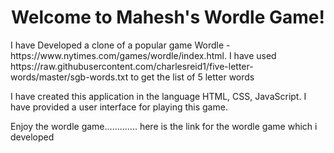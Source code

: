 <h1 align="center">Welcome to Mahesh's Wordle Game! </h1>
I have Developed a clone of a popular game Wordle -
https://www.nytimes.com/games/wordle/index.html.
I have used
https://raw.githubusercontent.com/charlesreid1/five-letter-words/master/sgb-words.txt
to get the list of 5 letter words

I have created this application in the language HTML, CSS, JavaScript. I have provided a user interface for playing this game. 

Enjoy the wordle game.............
 here is the link for the wordle game which i developed  <a href ="https://NMAHESH456.github.io/Mahesh's Wordle game/application.html/"></a>
